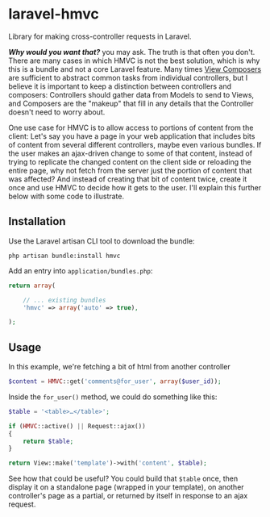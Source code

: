 laravel-hmvc
============

Library for making cross-controller requests in Laravel.

***Why would you want that?*** you may ask. The truth is that often you don't. There are many cases in which HMVC is not the best solution, which is why this is a bundle and not a core Laravel feature. Many times [View Composers](http://laravel.com/docs/views#view-composers) are sufficient to abstract common tasks from individual controllers, but I believe it is important to keep a distinction between controllers and composers: Controllers should gather data from Models to send to Views, and Composers are the "makeup" that fill in any details that the Controller doesn't need to worry about.

One use case for HMVC is to allow access to portions of content from the client: Let's say you have a page in your web application that includes bits of content from several different controllers, maybe even various bundles. If the user makes an ajax-driven change to some of that content, instead of trying to replicate the changed content on the client side or reloading the entire page, why not fetch from the server just the portion of content that was affected? And instead of creating that bit of content twice, create it once and use HMVC to decide how it gets to the user. I'll explain this further below with some code to illustrate.


Installation
------------
Use the Laravel artisan CLI tool to download the bundle:

	php artisan bundle:install hmvc

Add an entry into `application/bundles.php`:

```php
return array(

	// ... existing bundles
	'hmvc' => array('auto' => true),

);
```


Usage
-----

In this example, we're fetching a bit of html from another controller

```php
$content = HMVC::get('comments@for_user', array($user_id));
```

Inside the `for_user()` method, we could do something like this:

```php
$table = '<table>…</table>';

if (HMVC::active() || Request::ajax())
{
	return $table;
}

return View::make('template')->with('content', $table);
```

See how that could be useful? You could build that `$table` once, then display it on a standalone page (wrapped in your template), on another controller's page as a partial, or returned by itself in response to an ajax request.

